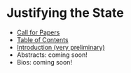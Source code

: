 # Justifying the State

- [Call for Papers](https://github.com/gcallah/JustifyingTheState/blob/main/call.md)
- [Table of Contents](https://github.com/gcallah/JustifyingTheState/blob/main/toc.md)
- [Introduction (very preliminary)](https://github.com/gcallah/JustifyingTheState/blob/main/index.md)
- Abstracts: coming soon!
- Bios: coming soon!

